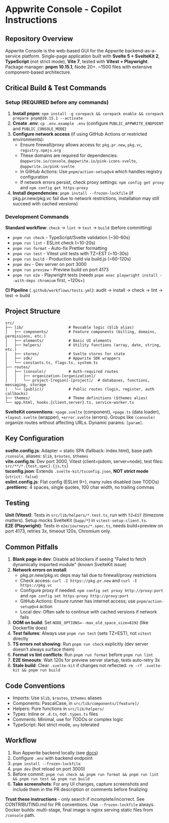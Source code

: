 # Appwrite Console - Copilot Instructions

## Repository Overview

Appwrite Console is the web-based GUI for the Appwrite backend-as-a-service platform. Single-page application built with **Svelte 5 + SvelteKit 2**, **TypeScript** (not strict mode), **Vite 7**, tested with **Vitest + Playwright**. Package manager: **pnpm 10.15.1**, Node 20+. ~1500 files with extensive component-based architecture.

## Critical Build & Test Commands

### Setup (REQUIRED before any commands)

1. **Install pnpm**: `npm install -g corepack && corepack enable && corepack prepare pnpm@10.15.1 --activate`
2. **Create .env**: `cp .env.example .env` (configure `PUBLIC_APPWRITE_ENDPOINT` and `PUBLIC_CONSOLE_MODE`)
3. **Configure network access** (if using GitHub Actions or restricted environments):
    - Ensure firewall/proxy allows access to: `pkg.pr.new`, `pkg.vc`, `registry.npmjs.org`
    - These domains are required for dependencies: `@appwrite.io/console`, `@appwrite.io/pink-icons-svelte`, `@appwrite.io/pink-svelte`
    - In GitHub Actions: Use `pnpm/action-setup@v4` which handles registry configuration
    - If network errors persist, check proxy settings: `npm config get proxy` and `npm config get https-proxy`
4. **Install dependencies**: `pnpm install --frozen-lockfile` (if pkg.pr.new/pkg.vc fail due to network restrictions, installation may still succeed with cached versions)

### Development Commands

**Standard workflow**: `check` → `lint` → `test` → `build` (before committing)

- `pnpm run check` - TypeScript/Svelte validation (~30-60s)
- `pnpm run lint` - ESLint check (~10-20s)
- `pnpm run format` - Auto-fix Prettier formatting
- `pnpm run test` - Vitest unit tests with TZ=EST (~10-30s)
- `pnpm run build` - Production build via build.js (~60-120s)
- `pnpm dev` - Dev server on port 3000
- `pnpm run preview` - Preview build on port 4173
- `pnpm run e2e` - Playwright tests (needs `pnpm exec playwright install --with-deps chromium` first, ~120s+)

**CI Pipeline** (`.github/workflows/tests.yml`): audit → install → check → lint → test → build

## Project Structure

```
src/
├── lib/                    # Reusable logic ($lib alias)
│   ├── components/         # Feature components (billing, domains, permissions, etc.)
│   ├── elements/           # Basic UI elements
│   ├── helpers/            # Utility functions (array, date, string, etc.)
│   ├── stores/             # Svelte stores for state
│   ├── sdk/                # Appwrite SDK wrappers
│   └── constants.ts, flags.ts, system.ts
├── routes/
│   ├── (console)/          # Auth-required routes
│   │   ├── organization-[organization]/
│   │   └── project-[region]-[project]/  # databases, functions, messaging, storage
│   └── (public)/           # Public routes (login, register, auth callbacks)
├── themes/                 # Theme definitions ($themes alias)
└── app.html, hooks.{client,server}.ts, service-worker.ts
```

**SvelteKit conventions**: `+page.svelte` (component), `+page.ts` (data loader), `+layout.svelte` (wrapper), `+error.svelte` (errors). Groups like `(console)` organize routes without affecting URLs. Dynamic params: `[param]`.

## Key Configuration

**svelte.config.js**: Adapter = static SPA (fallback: index.html), base path `/console`, aliases: `$lib`, `$routes`, `$themes`  
**vite.config.ts**: Dev port 3000, Vitest (client=jsdom, server=node), test files: `src/**/*.{test,spec}.{js,ts}`  
**tsconfig.json**: Extends `.svelte-kit/tsconfig.json`, **NOT strict mode** (`strict: false`)  
**eslint.config.js**: Flat config (ESLint 9+), many rules disabled (see TODOs)  
**.prettierrc**: 4 spaces, single quotes, 100 char width, no trailing commas

## Testing

**Unit (Vitest)**: Tests in `src/lib/helpers/*.test.ts`, run with `TZ=EST` (timezone matters). Setup mocks SvelteKit (`$app/*`) in `vitest-setup-client.ts`.  
**E2E (Playwright)**: Tests in `e2e/journeys/*.spec.ts`, needs build+preview on port 4173, retries 3x, timeout 120s, Chromium only.

## Common Pitfalls

1. **Blank page in dev**: Disable ad blockers if seeing "Failed to fetch dynamically imported module" (known SvelteKit issue)
2. **Network errors on install**:
    - pkg.pr.new/pkg.vc deps may fail due to firewall/proxy restrictions
    - Check access: `curl -I https://pkg.pr.new` and `curl -I https://pkg.vc`
    - Configure proxy if needed: `npm config set proxy http://proxy:port` and `npm config set https-proxy http://proxy:port`
    - GitHub Actions: Ensure runner has internet access; use `pnpm/action-setup@v4` action
    - Local dev: Often safe to continue with cached versions if network fails
3. **OOM on build**: Set `NODE_OPTIONS=--max_old_space_size=8192` (like Dockerfile does)
4. **Test failures**: Always use `pnpm run test` (sets TZ=EST), not `vitest` directly
5. **TS errors not showing**: Run `pnpm run check` explicitly (dev server doesn't always surface them)
6. **Format vs lint conflicts**: Run `pnpm run format` before `pnpm run lint`
7. **E2E timeouts**: Wait 120s for preview server startup, tests auto-retry 3x
8. **Stale build**: Clear `.svelte-kit` if changes not reflected: `rm -rf .svelte-kit && pnpm run build`

## Code Conventions

- Imports: Use `$lib`, `$routes`, `$themes` aliases
- Components: PascalCase, in `src/lib/components/[feature]/`
- Helpers: Pure functions in `src/lib/helpers/`
- Types: Inline or `.d.ts`, not `.types.ts` files
- Comments: Minimal, use for TODOs or complex logic
- TypeScript: Not strict mode, `any` tolerated

## Workflow

1. Run Appwrite backend locally (see [docs](https://appwrite.io/docs/advanced/self-hosting))
2. Configure `.env` with backend endpoint
3. `pnpm install --frozen-lockfile`
4. `pnpm dev` (hot reload on port 3000)
5. Before commit: `pnpm run check && pnpm run format && pnpm run lint && pnpm run test && pnpm run build`
6. **Take screenshots**: For any UI changes, capture screenshots and include them in the PR description or comments before finalizing

**Trust these instructions** - only search if incomplete/incorrect. See CONTRIBUTING.md for PR conventions. Use `--frozen-lockfile` always. Docker builds: multi-stage, final image is nginx serving static files from `/console` path.
